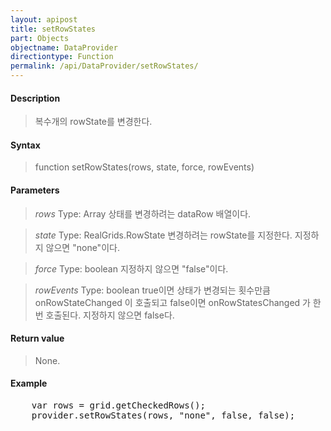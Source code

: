 ```yaml
---
layout: apipost
title: setRowStates
part: Objects
objectname: DataProvider
directiontype: Function
permalink: /api/DataProvider/setRowStates/
---
```



#### Description

> 복수개의 rowState를 변경한다.

#### Syntax

> function setRowStates(rows, state, force, rowEvents)

#### Parameters

> *rows*
> Type: Array
> 상태를 변경하려는 dataRow 배열이다.

> *state*
> Type: RealGrids.RowState
> 변경하려는 rowState를 지정한다. 지정하지 않으면 "none"이다.

> *force*
> Type: boolean
> 지정하지 않으면 "false"이다.

> *rowEvents*
> Type: boolean
> true이면 상태가 변경되는 횟수만큼 onRowStateChanged 이 호출되고
> false이면 onRowStatesChanged 가 한번 호출된다. 지정하지 않으면 false다.

#### Return value

> None.

#### Example

<pre class="prettyprint">
    var rows = grid.getCheckedRows();
    provider.setRowStates(rows, "none", false, false);
</pre>

